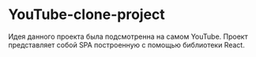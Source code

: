 <h1>YouTube-clone-project</h1>

Идея данного проекта была подсмотренна на самом YouTube.
Проект представляет собой SPA построенную с помощью библиотеки React.